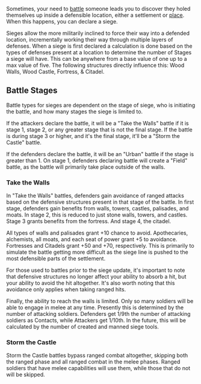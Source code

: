Sometimes, your need to [battle](battles) someone leads you to discover they holed themselves up inside a defensible location, either a settlement or [place](places). When this happens, you can declare a siege.

Sieges allow the more militarily inclined to force their way into a defended location, incrementally working their way through multiple layers of defenses. When a siege is first declared a calculation is done based on the types of defenses present at a location to determine the number of Stages a siege will have. This can be anywhere from a base value of one up to a max value of five. The following structures directly influence this: Wood Walls, Wood Castle, Fortress, & Citadel.

## Battle Stages ##

Battle types for sieges are dependent on the stage of siege, who is initiating the battle, and how many stages the siege is limited to.

If the attackers declare the battle, it will be a "Take the Walls" battle if it is stage 1, stage 2, or any greater stage that is not the final stage. If the battle is during stage 3 or higher, and it's the final stage, it'll be a "Storm the Castle" battle.

If the defenders declare the battle, it will be an "Urban" battle if the stage is greater than 1. On stage 1, defenders declaring battle will create a "Field" battle, as the battle will primarily take place outside of the walls.

### Take the Walls ###

In "Take the Walls" battles, defenders gain avoidance of ranged attacks based on the defensive structures present in that stage of the battle. In first stage, defenders gain benefits from walls, towers, castles, palisades, and moats. In stage 2, this is reduced to just stone walls, towers, and castles. Stage 3 grants benefits from the fortress. And stage 4, the citadel.

All types of walls and palisades grant +10 chance to avoid. Apothecaries, alchemists, all moats, and each seat of power grant +5 to avoidance. Fortresses and Citadels grant +50 and +70, respectively. This is primarily to simulate the battle getting more difficult as the siege line is pushed to the most defensible parts of the settlement.

For those used to battles prior to the siege update, it's important to note that defensive structures no longer affect your ability to absorb a hit, but your ability to avoid the hit altogether. It's also worth noting that this avoidance only applies when taking ranged hits.

Finally, the ability to reach the walls is limited. Only so many soldiers will be able to engage in melee at any time. Presently this is determined by the number of attacking soldiers. Defenders get 1/9th the number of attacking soldiers as Contacts, while Attackers get 1/10th. In the future, this will be calculated by the number of created and manned siege tools.

### Storm the Castle ###

Storm the Castle battles bypass ranged combat altogether, skipping both the ranged phase and all ranged combat in the melee phases. Ranged soldiers that have melee capabilities will use them, while those that do not will be skipped.
